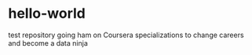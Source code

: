 # hello-world
test repository
going ham on Coursera specializations to change careers and become a data ninja
